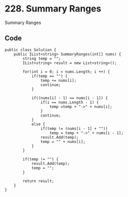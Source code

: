 # 228. Summary Ranges
Summary Ranges

## Code
    public class Solution {
        public IList<string> SummaryRanges(int[] nums) {
            string temp = "";
            IList<string> result = new List<string>();
            
            for(int i = 0; i < nums.Length; i ++) {
                if(temp == "") {
                    temp += nums[i];
                    continue;
                }    
                
                if((nums[i] - 1) == nums[i - 1]) {
                    if(i == nums.Length - 1) {
                        temp =temp + "->" + nums[i];
                    }   
                    continue;
                }
                else {
                    if(temp != (nums[i - 1] + ""))
                        temp = temp + "->" + nums[i - 1];
                    result.Add(temp);
                    temp = "" + nums[i];
                }
            }
            
            if(temp != "") {
                result.Add(temp);
                temp = "";
            }
            
            return result;
        }
    }